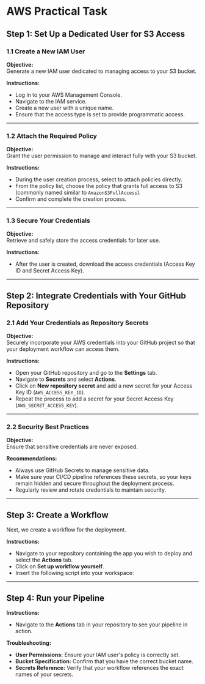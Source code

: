 # AWS Practical Task

## Step 1: Set Up a Dedicated User for S3 Access

### 1.1 Create a New IAM User
**Objective:**  
Generate a new IAM user dedicated to managing access to your S3 bucket.

**Instructions:**
- Log in to your AWS Management Console.
- Navigate to the IAM service.
- Create a new user with a unique name.
- Ensure that the access type is set to provide programmatic access.

---

### 1.2 Attach the Required Policy
**Objective:**  
Grant the user permission to manage and interact fully with your S3 bucket.

**Instructions:**
- During the user creation process, select to attach policies directly.
- From the policy list, choose the policy that grants full access to S3 (commonly named similar to `AmazonS3FullAccess`).
- Confirm and complete the creation process.

---

### 1.3 Secure Your Credentials
**Objective:**  
Retrieve and safely store the access credentials for later use.

**Instructions:**
- After the user is created, download the access credentials (Access Key ID and Secret Access Key).

---

## Step 2: Integrate Credentials with Your GitHub Repository

### 2.1 Add Your Credentials as Repository Secrets
**Objective:**  
Securely incorporate your AWS credentials into your GitHub project so that your deployment workflow can access them.

**Instructions:**
- Open your GitHub repository and go to the **Settings** tab.
- Navigate to **Secrets** and select **Actions**.
- Click on **New repository secret** and add a new secret for your Access Key ID (`AWS_ACCESS_KEY_ID`).
- Repeat the process to add a secret for your Secret Access Key (`AWS_SECRET_ACCESS_KEY`).

---

### 2.2 Security Best Practices
**Objective:**  
Ensure that sensitive credentials are never exposed.

**Recommendations:**
- Always use GitHub Secrets to manage sensitive data.
- Make sure your CI/CD pipeline references these secrets, so your keys remain hidden and secure throughout the deployment process.
- Regularly review and rotate credentials to maintain security.

---

## Step 3: Create a Workflow

Next, we create a workflow for the deployment.

**Instructions:**

- Navigate to your repository containing the app you wish to deploy and select the **Actions** tab.
- Click on **Set up workflow yourself**.
- Insert the following script into your workspace:

---

## Step 4: Run your Pipeline

**Instructions:**
- Navigate to the **Actions** tab in your repository to see your pipeline in action.

**Troubleshooting:**
- **User Permissions:** Ensure your IAM user's policy is correctly set.
- **Bucket Specification:** Confirm that you have the correct bucket name.
- **Secrets Reference:** Verify that your workflow references the exact names of your secrets.
